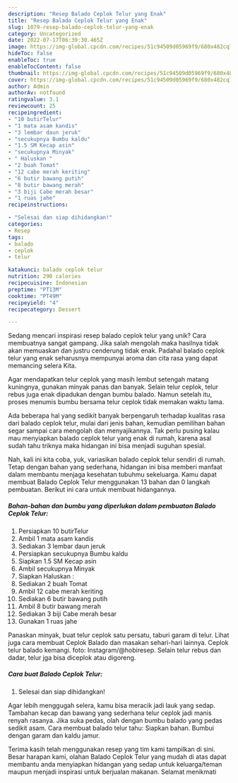```yaml
---
description: "Resep Balado Ceplok Telur yang Enak"
title: "Resep Balado Ceplok Telur yang Enak"
slug: 1079-resep-balado-ceplok-telur-yang-enak
category: Uncategorized
date: 2022-07-17T06:39:30.465Z
image: https://img-global.cpcdn.com/recipes/51c94509d05969f9/680x482cq70/balado-ceplok-telur-foto-resep-utama.jpg
hideToc: false
enableToc: true
enableTocContent: false
thumbnail: https://img-global.cpcdn.com/recipes/51c94509d05969f9/680x482cq70/balado-ceplok-telur-foto-resep-utama.jpg
cover: https://img-global.cpcdn.com/recipes/51c94509d05969f9/680x482cq70/balado-ceplok-telur-foto-resep-utama.jpg
author: Admin
authorAv: notfound
ratingvalue: 3.1
reviewcount: 25
recipeingredient:
- "10 butirTelur"
- "1 mata asam kandis"
- "3 lembar daun jeruk"
- "secukupnya Bumbu kaldu"
- "1.5 SM Kecap asin"
- "secukupnya Minyak"
- " Haluskan "
- "2 buah Tomat"
- "12 cabe merah keriting"
- "6 butir bawang putih"
- "8 butir bawang merah"
- "3 biji Cabe merah besar"
- "1 ruas jahe"
recipeinstructions:

- "Selesai dan siap dihidangkan!"
categories:
- Resep
tags:
- balado
- ceplok
- telur

katakunci: balado ceplok telur 
nutrition: 290 calories
recipecuisine: Indonesian
preptime: "PT13M"
cooktime: "PT49M"
recipeyield: "4"
recipecategory: Dessert

---
```





Sedang mencari inspirasi resep balado ceplok telur yang unik? Cara membuatnya sangat gampang. Jika salah mengolah maka hasilnya tidak akan memuaskan dan justru cenderung tidak enak. Padahal balado ceplok telur yang enak seharusnya mempunyai aroma dan cita rasa yang dapat memancing selera Kita.





Agar mendapatkan telur ceplok yang masih lembut setengah matang kuningnya, gunakan minyak panas dan banyak. Selain telur ceplok, telur rebus juga enak dipadukan dengan bumbu balado. Namun setelah itu, proses menumis bumbu bersama telur ceplok tidak memakan waktu lama.

Ada beberapa hal yang sedikit banyak berpengaruh terhadap kualitas rasa dari balado ceplok telur, mulai dari jenis bahan, kemudian pemilihan bahan segar sampai cara mengolah dan menyajikannya. Tak perlu pusing kalau mau menyiapkan balado ceplok telur yang enak di rumah, karena asal sudah tahu triknya maka hidangan ini bisa menjadi suguhan spesial.






Nah, kali ini kita coba, yuk, variasikan balado ceplok telur sendiri di rumah. Tetap dengan bahan yang sederhana, hidangan ini bisa memberi manfaat dalam membantu menjaga kesehatan tubuhmu sekeluarga. Kamu dapat membuat Balado Ceplok Telur menggunakan 13 bahan dan 0 langkah pembuatan. Berikut ini cara untuk membuat hidangannya.

<!--inarticleads1-->

##### Bahan-bahan dan bumbu yang diperlukan dalam pembuatan Balado Ceplok Telur:

1. Persiapkan 10 butirTelur
1. Ambil 1 mata asam kandis
1. Sediakan 3 lembar daun jeruk
1. Persiapkan secukupnya Bumbu kaldu
1. Siapkan 1.5 SM Kecap asin
1. Ambil secukupnya Minyak
1. Siapkan  Haluskan :
1. Sediakan 2 buah Tomat
1. Ambil 12 cabe merah keriting
1. Sediakan 6 butir bawang putih
1. Ambil 8 butir bawang merah
1. Sediakan 3 biji Cabe merah besar
1. Gunakan 1 ruas jahe


Panaskan minyak, buat telur ceplok satu persatu, taburi garam di telur. Lihat juga cara membuat Ceplok Balado dan masakan sehari-hari lainnya. Ceplok telur balado kemangi. foto: Instagram/@hobiresep. Selain telur rebus dan dadar, telur jga bisa diceplok atau digoreng. 

<!--inarticleads2-->

##### Cara buat Balado Ceplok Telur:


1. Selesai dan siap dihidangkan!

Agar lebih menggugah selera, kamu bisa meracik jadi lauk yang sedap. Tambahan kecap dan bawang yang sederhana telur ceplok jadi manis renyah rasanya. Jika suka pedas, olah dengan bumbu balado yang pedas sedikit asam. Cara membuat balado telur tahu: Siapkan bahan. Bumbui dengan garam dan kaldu jamur. 

Terima kasih telah menggunakan resep yang tim kami tampilkan di sini. Besar harapan kami, olahan Balado Ceplok Telur yang mudah di atas dapat membantu anda menyiapkan hidangan yang sedap untuk keluarga/teman maupun menjadi inspirasi untuk berjualan makanan. Selamat menikmati
